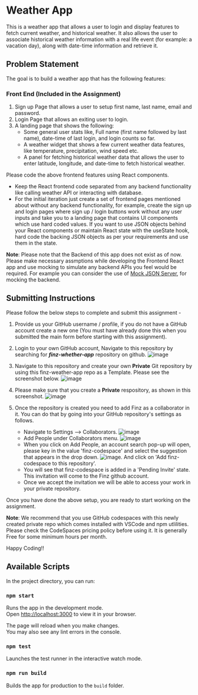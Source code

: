 # Weather App

This is a weather app that allows a user to login and display features to fetch current weather, and historical weather. It also allows the user to associate historical weather information with a real life event (for example: a vacation day), along with date-time information and retrieve it.

## Problem Statement
The goal is to build a weather app that has the following features: 

### Front End (Included in the Assignment)
1. Sign up Page that allows a user to setup first name, last name, email and password.
2. Login Page that allows an exiting user to login.
3. A landing page that shows the following: 
    - Some general user stats like, Full name (first name followed by last name), date-time of last login, and login counts so far.
    - A weather widget that shows a few current weather data features, like temperature, precipitation, wind speed etc.
    - A panel for fetching historical weather data that allows the user to enter latitude, longitude, and date-time to fetch historical weather.

Please code the above frontend features using React components. 
- Keep the React frontend code separated from any backend functionality like calling weather API or interacting with database.
- For the initial iteration just create a set of frontend pages mentioned about without any backend functionality, for example, create the sign up and login pages where sign up / login buttons work without any user inputs and take you to a landing page that contains UI components which use hard coded values. If you want to use JSON objects behind your React components or maintain React state with the useState hook, hard code the backing JSON objects as per your requirements and use them in the state. 

**Note**: Please note that the Backend of this app does not exist as of now. Please make necessary assmptions while developing the Frontend React app and use mocking to simulate any backend APIs you feel would be required. For example you can consider the use of [Mock JSON Server](https://www.npmjs.com/package/json-server), for mocking the backend.

## Submitting Instructions
Please follow the below steps to complete and submit this assignment - 
1. Provide us your GitHub username / profile, if you do not have a GitHub account create a new one (You must have already done this when you submitted the main form before starting with this assignment).
2. Login to your own GitHub account, Navigate to this repository by searching for **_finz-whether-app_** repository on github. ![image](https://github.com/finz-codespace/finz-weather-app/assets/138383712/556b3d68-2a90-4e33-8b3a-3a37afa5fc56)

3. Navigate to this repository and create your own **Private** Git repository by using this finz-weather-app repo as a Template. Please see the screenshot below. ![image](https://github.com/finz-codespace/finz-weather-app/assets/138383712/bda7a352-f7a7-47d4-b352-4d76506786f4)

4. Please make sure that you create a **Private** respository, as shown in this screenshot. ![image](https://github.com/finz-codespace/finz-weather-app/assets/138383712/e6a32626-9528-45d2-9471-306cc13c5169)
5. Once the repository is created you need to add Finz as a collaborator in it. You can do that by going into your GitHub repository's settings as follows.
   - Navigate to Settings --> Collaborators. ![image](https://github.com/finz-codespace/finz-weather-app/assets/138383712/32ed1f9f-1827-4a39-8638-41d7892678f2)
   - Add People under Collaborators menu. ![image](https://github.com/finz-codespace/finz-weather-app/assets/138383712/4a9e5705-9213-4363-ae9e-c36f7b78321e)
   - When you click on Add People, an account search pop-up will open, please key in the value 'finz-codespace' and select the suggestion that appears in the drop down. ![image](https://github.com/finz-codespace/finz-weather-app/assets/138383712/a128331c-ab5d-4f5d-bd66-c96c382bbcba). And click on 'Add finz-codespace to this repository'.
   - You will see that finz-codespace is added in a 'Pending Invite' state. This invitation will come to the Finz github account.
   - Once we accept the invitation we will be able to access your work in your private repository.

Once you have done the above setup, you are ready to start working on the assignment.

**Note**: We recommend that you use GitHub codespaces with this newly created private repo which comes installed with VSCode and npm utlilities. Please check the CodeSpaces pricing policy before using it. It is generally Free for some minimum hours per month.

Happy Coding!!

## Available Scripts

In the project directory, you can run:

### `npm start`

Runs the app in the development mode.\
Open [http://localhost:3000](http://localhost:3000) to view it in your browser.

The page will reload when you make changes.\
You may also see any lint errors in the console.

### `npm test`

Launches the test runner in the interactive watch mode.

### `npm run build`

Builds the app for production to the `build` folder.



